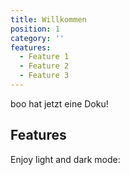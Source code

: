 ```yaml
---
title: Willkommen
position: 1
category: ''
features:
  - Feature 1
  - Feature 2
  - Feature 3
---
```


<alert type="success">

boo hat jetzt eine Doku!

</alert>

## Features

<list :items="features"></list>

<p class="flex items-center">Enjoy light and dark mode:&nbsp;<app-color-switcher class="inline-flex ml-2"></app-color-switcher></p>
